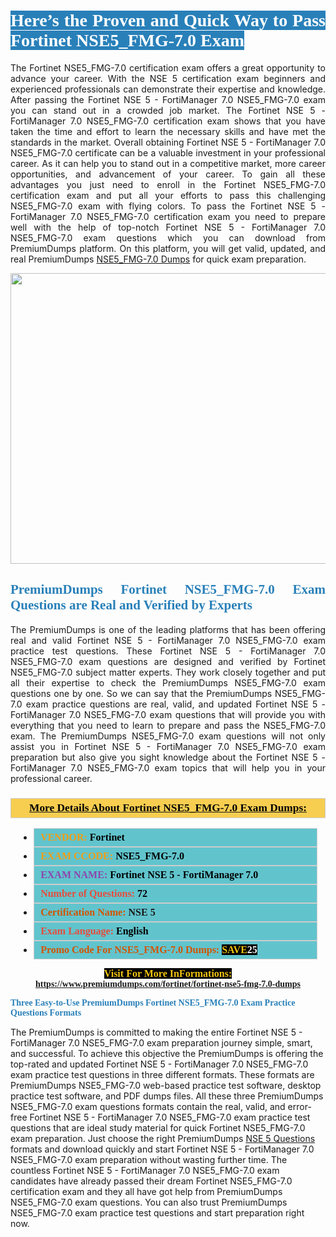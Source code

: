 <h1 style="text-align: justify;"><span style="color:#ffffff;"><span style="font-family:Georgia,serif;"><strong><span style="background-color:#2980b9;">Here’s the Proven and Quick Way to Pass Fortinet NSE5_FMG-7.0 Exam</span></strong></span></span></h1>

<p style="text-align: justify;">The Fortinet NSE5_FMG-7.0 certification exam offers a great opportunity to advance your career. With the NSE 5 certification exam beginners and experienced professionals can demonstrate their expertise and knowledge. After passing the Fortinet NSE 5 - FortiManager 7.0 NSE5_FMG-7.0 exam you can stand out in a crowded job market. The Fortinet NSE 5 - FortiManager 7.0 NSE5_FMG-7.0 certification exam shows that you have taken the time and effort to learn the necessary skills and have met the standards in the market. Overall obtaining Fortinet NSE 5 - FortiManager 7.0 NSE5_FMG-7.0 certificate can be a valuable investment in your professional career. As it can help you to stand out in a competitive market, more career opportunities, and advancement of your career. To gain all these advantages you just need to enroll in the Fortinet NSE5_FMG-7.0 certification exam and put all your efforts to pass this challenging NSE5_FMG-7.0 exam with flying colors. To pass the Fortinet NSE 5 - FortiManager 7.0 NSE5_FMG-7.0 certification exam you need to prepare well with the help of top-notch Fortinet NSE 5 - FortiManager 7.0 NSE5_FMG-7.0 exam questions which you can download from PremiumDumps platform. On this platform, you will get valid, updated, and real PremiumDumps <a href="https://www.premiumdumps.com/fortinet/fortinet-nse5-fmg-7.0-dumps">NSE5_FMG-7.0 Dumps</a> for quick exam preparation.</p>

<p style="text-align: center;"><a href="https://www.premiumdumps.com/fortinet/fortinet-nse5-fmg-7.0-dumps"><img alt="" src="https://i.imgur.com/KJGzbJ2.jpeg" style="width: 700px; height: 465px;" /></a></p>

<h2 style="text-align: justify;"><span style="color:#2980b9;"><span style="font-family:Georgia,serif;"><strong>PremiumDumps Fortinet NSE5_FMG-7.0 Exam Questions are Real and Verified by Experts</strong></span></span></h2>

<p style="text-align: justify;">The PremiumDumps is one of the leading platforms that has been offering real and valid Fortinet NSE 5 - FortiManager 7.0 NSE5_FMG-7.0 exam practice test questions. These Fortinet NSE 5 - FortiManager 7.0 NSE5_FMG-7.0 exam questions are designed and verified by Fortinet NSE5_FMG-7.0 subject matter experts. They work closely together and put all their expertise to check the PremiumDumps NSE5_FMG-7.0 exam questions one by one. So we can say that the PremiumDumps NSE5_FMG-7.0 exam practice questions are real, valid, and updated Fortinet NSE 5 - FortiManager 7.0 NSE5_FMG-7.0 exam questions that will provide you with everything that you need to learn to prepare and pass the NSE5_FMG-7.0 exam. The PremiumDumps NSE5_FMG-7.0 exam questions will not only assist you in Fortinet NSE 5 - FortiManager 7.0 NSE5_FMG-7.0 exam preparation but also give you sight knowledge about the Fortinet NSE 5 - FortiManager 7.0 NSE5_FMG-7.0 exam topics that will help you in your professional career.</p>

<h3 style="background: #f7ce50; border: 1px solid rgb(204, 204, 204); padding: 5px 10px; text-align: center;"><span style="font-family:Georgia,serif;"><u><u><span style="color:#000000;"><span style="font-size:11pt"><span style="line-height:normal"><b><span style="font-size:13.0pt"><span cambria="">More Details About Fortinet NSE5_FMG-7.0 Exam Dumps:</span></span></b></span></span></span></u></u></span></h3>

<ul>
	<li style="margin:0cm 10pt">
	<div style="background:#61c4cd; border: 1px solid rgb(204, 204, 204); padding: 5px 10px; text-align: justify;"><span style="font-family:Georgia,serif;"><span style="font-size:11pt"><span style="line-height:normal"><b><span style="font-size:12.0pt"><span new="" roman="" times=""><span style="color:#f39c12;">VENDOR:</span> <span style="color:#000000;">Fortinet</span></span></span></b></span></span></span></div>
	</li>
	<li style="margin:0cm 10pt">
	<div style="background: #61c4cd; border: 1px solid rgb(204, 204, 204); padding: 5px 10px; text-align: justify;"><span style="font-family:Georgia,serif;"><span style="font-size:11pt"><span style="line-height:normal"><b><span style="font-size:12.0pt"><span new="" roman="" times=""><span style="color:#f39c12;">EXAM CCODE:</span> <span style="color:#000000;">NSE5_FMG-7.0</span></span></span></b></span></span></span></div>
	</li>
	<li style="margin:0cm 10pt">
	<div style="background: #61c4cd; border: 1px solid rgb(204, 204, 204); padding: 5px 10px; text-align: justify;"><span style="font-family:Georgia,serif;"><span style="font-size:11pt"><span style="line-height:normal"><b><span style="font-size:12.0pt"><span new="" roman="" times=""><span style="color:#8e44ad;">EXAM NAME:</span> <span style="color:#000000;">Fortinet NSE 5 - FortiManager 7.0</span></span></span></b></span></span></span></div>
	</li>
	<li style="margin:0cm 10pt">
	<div style="background: #61c4cd; border: 1px solid rgb(204, 204, 204); padding: 5px 10px;"><span style="font-family:Georgia,serif;"><span style="font-size:11pt"><span style="line-height:normal"><b><span style="font-size:12.0pt"><span new="" roman="" times=""><span style="color:#e74c3c;">Number of Questions:</span><span style="color:#000000;"><span style="color:#f1c40f;"> </span>72</span></span></span></b></span></span></span></div>
	</li>
	<li style="margin:0cm 10pt">
	<div style="background: #61c4cd; border: 1px solid rgb(204, 204, 204); padding: 5px 10px; text-align: justify;"><span style="font-family:Georgia,serif;"><span style="font-size:11pt"><span style="line-height:normal"><b><span style="font-size:12.0pt"><span new="" roman="" times=""><span style="color:#d35400;">Certification Name:</span> NSE 5</span></span></b></span></span></span></div>
	</li>
	<li style="margin:0cm 10pt">
	<div style="background: #61c4cd; border: 1px solid rgb(204, 204, 204); padding: 5px 10px; text-align: justify;"><span style="font-family:Georgia,serif;"><span style="font-size:11pt"><span style="line-height:normal"><b><span style="font-size:12.0pt"><span new="" roman="" times=""><span style="color:#e74c3c;">Exam Language:</span> <span style="color:#000000;">English</span></span></span></b></span></span></span></div>
	</li>
	<li style="margin:0cm 10pt">
	<div style="background: #61c4cd; border: 1px solid rgb(204, 204, 204); padding: 5px 10px;"><span style="font-family:Georgia,serif;"><span style="font-size:11pt"><span style="line-height:normal"><b><span style="font-size:12.0pt"><span new="" roman="" times=""><span style="color:#d35400;">Promo Code For NSE5_FMG-7.0 Dumps:</span><span style="color:#f1c40f;"> <span style="background-color:#000000;">SAVE</span></span><span style="color:#ffffff;"><span style="background-color:#000000;">25</span></span></span></span></b></span></span></span></div>
	</li>
</ul>

<p style="text-align: center;"><span style="font-family:Georgia,serif;"><strong><span style="font-size:16px;"><span style="color:#f1c40f;"><span style="background-color:#000000;">Visit For More InFormations:</span></span></span> <a href="https://www.premiumdumps.com/fortinet/fortinet-nse5-fmg-7.0-dumps">https://www.premiumdumps.com/fortinet/fortinet-nse5-fmg-7.0-dumps</a></strong></span></p>

<p><span style="color:#2980b9;"><span style="font-family:Georgia,serif;"><strong><strong><strong>Three Easy-to-Use PremiumDumps Fortinet NSE5_FMG-7.0 Exam Practice Questions Formats</strong></strong></strong></span></span></p>

<p>The PremiumDumps is committed to making the entire Fortinet NSE 5 - FortiManager 7.0 NSE5_FMG-7.0 exam preparation journey simple, smart, and successful. To achieve this objective the PremiumDumps is offering the top-rated and updated Fortinet NSE 5 - FortiManager 7.0 NSE5_FMG-7.0 exam practice test questions in three different formats. These formats are PremiumDumps NSE5_FMG-7.0 web-based practice test software, desktop practice test software, and PDF dumps files. All these three PremiumDumps NSE5_FMG-7.0 exam questions formats contain the real, valid, and error-free Fortinet NSE 5 - FortiManager 7.0 NSE5_FMG-7.0 exam practice test questions that are ideal study material for quick Fortinet NSE5_FMG-7.0 exam preparation. Just choose the right PremiumDumps <a href="https://www.premiumdumps.com/fortinet/nse-5-dumps">NSE 5 Questions</a> formats and download quickly and start Fortinet NSE 5 - FortiManager 7.0 NSE5_FMG-7.0 exam preparation without wasting further time. The countless Fortinet NSE 5 - FortiManager 7.0 NSE5_FMG-7.0 exam candidates have already passed their dream Fortinet NSE5_FMG-7.0 certification exam and they all have got help from PremiumDumps NSE5_FMG-7.0 exam questions. You can also trust PremiumDumps NSE5_FMG-7.0 exam practice test questions and start preparation right now.</p>
